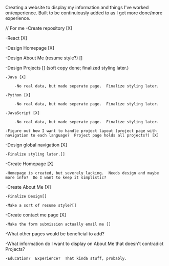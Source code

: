 Creating a website to display my information and things I've worked on/experience.  Built to be continuiously added to as I get more done/more experience.

// For me
-Create repository [X]

-React [X]

-Design Homepage [X]

-Design About Me (resume style?) []

-Design Projects [] (soft copy done; finalized styling later.)

    -Java [X]

        -No real data, but made seperate page.  Finalize styling later.

    -Python [X]

        -No real data, but made seperate page.  Finalize styling later.

    -JavaScript [X]

        -No real data, but made seperate page.  Finalize styling later.

    -Figure out how I want to handle project layout (project page with navigation to each language?  Project page holds all projects?) [X]

-Design global navigation [X]

    -Finalize styling later.[]

-Create Homepage [X]

    -Homepage is created, but severely lacking.  Needs design and maybe more info?  Do I want to keep it simplistic?

-Create About Me [X]

    -Finalize Design[]

    -Make a sort of resume style?[]

-Create contact me page [X]

    -Make the form submission actually email me []

-What other pages would be beneficial to add?

-What information do I want to display on About Me that doesn't contradict Projects?

    -Education?  Experience?  That kinda stuff, probably.

